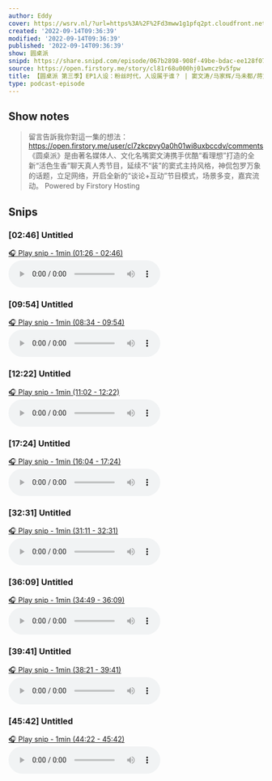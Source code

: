 ```yaml
---
author: Eddy
cover: https://wsrv.nl/?url=https%3A%2F%2Fd3mww1g1pfq2pt.cloudfront.net%2FAvatar%2Fcl7zkcpvy0a0h01wi8uxbccdv%2F1666234585141.jpg&w=200&h=200
created: '2022-09-14T09:36:39'
modified: '2022-09-14T09:36:39'
published: '2022-09-14T09:36:39'
show: 圆桌派
snipd: https://share.snipd.com/episode/067b2898-908f-49be-bdac-ee128f07426b
source: https://open.firstory.me/story/cl81r68u000hj01wmcz9v5fpw
title: 【圆桌派 第三季】EP1人设：粉丝时代，人设属于谁？ | 窦文涛/马家辉/马未都/蒋方舟 | 优酷纪实 YOUKU DOCUMENTARY
type: podcast-episode
---
```



## Show notes
> 留言告訴我你對這一集的想法：  https://open.firstory.me/user/cl7zkcpvy0a0h01wi8uxbccdv/comments   《圆桌派》是由著名媒体人、文化名嘴窦文涛携手优酷“看理想”打造的全新“活色生香”聊天真人秀节目，延续不“装”的窦式主持风格，神侃包罗万象的话题，立足网络，开启全新的“谈论+互动”节目模式，场景多变，嘉宾流动。
> Powered by  Firstory Hosting

## Snips
### [02:46] Untitled
[🎧 Play snip - 1min️ (01:26 - 02:46)](https://share.snipd.com/snip/08238f35-fa16-49b7-8ad8-97b1bcf05ed5)
<audio controls> <source src="https://backend.endpoints.firstory-709db.cloud.goog/play.mp3?url=https%3A%2F%2Fd3mww1g1pfq2pt.cloudfront.net%2FRecord%2Fcl7zkcpvy0a0h01wi8uxbccdv%2Fcl81r68u000hk01wm7rto4gsg.mp3%3Fv%3D1663168565419#t=01:26,02:46"> </audio>
### [09:54] Untitled
[🎧 Play snip - 1min️ (08:34 - 09:54)](https://share.snipd.com/snip/4d699763-3873-4204-ac70-4e343456b491)
<audio controls> <source src="https://backend.endpoints.firstory-709db.cloud.goog/play.mp3?url=https%3A%2F%2Fd3mww1g1pfq2pt.cloudfront.net%2FRecord%2Fcl7zkcpvy0a0h01wi8uxbccdv%2Fcl81r68u000hk01wm7rto4gsg.mp3%3Fv%3D1663168565419#t=08:34,09:54"> </audio>
### [12:22] Untitled
[🎧 Play snip - 1min️ (11:02 - 12:22)](https://share.snipd.com/snip/b9ba90ad-60b0-4588-aacd-14efde8c73ac)
<audio controls> <source src="https://backend.endpoints.firstory-709db.cloud.goog/play.mp3?url=https%3A%2F%2Fd3mww1g1pfq2pt.cloudfront.net%2FRecord%2Fcl7zkcpvy0a0h01wi8uxbccdv%2Fcl81r68u000hk01wm7rto4gsg.mp3%3Fv%3D1663168565419#t=11:02,12:22"> </audio>
### [17:24] Untitled
[🎧 Play snip - 1min️ (16:04 - 17:24)](https://share.snipd.com/snip/95c712ca-0330-439d-8e5d-ace6230d0886)
<audio controls> <source src="https://backend.endpoints.firstory-709db.cloud.goog/play.mp3?url=https%3A%2F%2Fd3mww1g1pfq2pt.cloudfront.net%2FRecord%2Fcl7zkcpvy0a0h01wi8uxbccdv%2Fcl81r68u000hk01wm7rto4gsg.mp3%3Fv%3D1663168565419#t=16:04,17:24"> </audio>
### [32:31] Untitled
[🎧 Play snip - 1min️ (31:11 - 32:31)](https://share.snipd.com/snip/d5050fbd-0788-4f9f-a911-18564586768b)
<audio controls> <source src="https://backend.endpoints.firstory-709db.cloud.goog/play.mp3?url=https%3A%2F%2Fd3mww1g1pfq2pt.cloudfront.net%2FRecord%2Fcl7zkcpvy0a0h01wi8uxbccdv%2Fcl81r68u000hk01wm7rto4gsg.mp3%3Fv%3D1663168565419#t=31:11,32:31"> </audio>
### [36:09] Untitled
[🎧 Play snip - 1min️ (34:49 - 36:09)](https://share.snipd.com/snip/347179e1-c680-45a2-92fe-53bc9d118da3)
<audio controls> <source src="https://backend.endpoints.firstory-709db.cloud.goog/play.mp3?url=https%3A%2F%2Fd3mww1g1pfq2pt.cloudfront.net%2FRecord%2Fcl7zkcpvy0a0h01wi8uxbccdv%2Fcl81r68u000hk01wm7rto4gsg.mp3%3Fv%3D1663168565419#t=34:49,36:09"> </audio>
### [39:41] Untitled
[🎧 Play snip - 1min️ (38:21 - 39:41)](https://share.snipd.com/snip/26bf9ff2-cea8-45da-a542-77b765438fb4)
<audio controls> <source src="https://backend.endpoints.firstory-709db.cloud.goog/play.mp3?url=https%3A%2F%2Fd3mww1g1pfq2pt.cloudfront.net%2FRecord%2Fcl7zkcpvy0a0h01wi8uxbccdv%2Fcl81r68u000hk01wm7rto4gsg.mp3%3Fv%3D1663168565419#t=38:21,39:41"> </audio>
### [45:42] Untitled
[🎧 Play snip - 1min️ (44:22 - 45:42)](https://share.snipd.com/snip/d174b327-1ccc-447a-8a20-fa26a0ee4760)
<audio controls> <source src="https://backend.endpoints.firstory-709db.cloud.goog/play.mp3?url=https%3A%2F%2Fd3mww1g1pfq2pt.cloudfront.net%2FRecord%2Fcl7zkcpvy0a0h01wi8uxbccdv%2Fcl81r68u000hk01wm7rto4gsg.mp3%3Fv%3D1663168565419#t=44:22,45:42"> </audio>
